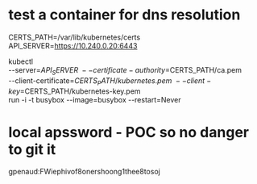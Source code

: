 
# test a container for dns resolution
CERTS_PATH=/var/lib/kubernetes/certs
API_SERVER=https://10.240.0.20:6443

kubectl \
  --server=$API_SERVER \
  --certificate-authority=$CERTS_PATH/ca.pem \
  --client-certificate=$CERTS_PATH/kubernetes.pem \
  --client-key=$CERTS_PATH/kubernetes-key.pem \
  run -i -t busybox --image=busybox --restart=Never

# local apssword - POC so no danger to git it
gpenaud:FWiephivof8onershoong1thee8tosoj